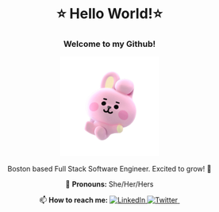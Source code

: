 

<h1 align= "center"> ⭐ Hello World!⭐</h1>
<h3 align= "center">Welcome to my Github!</h3>

<p align= "center">
    <img src="pinkbunny.gif" width="200"/>
</p>

<p align="center">
  Boston based Full Stack Software Engineer. Excited to grow! 🌱
</p>
<p align= "center">
  🌈 <strong>Pronouns:</strong> She/Her/Hers
</p>

<p align= "center">
  📫 <strong>How to reach me:</strong> 
  
  <a target="_blank" href="https://www.linkedin.com/in/kflores20/">
    <img src="https://image.flaticon.com/icons/png/512/174/174857.png" width="30px;" alt="LinkedIn" />
  </a>
  
  <a target="_blank" href="https://twitter.com/kimi_code">
    <img src="https://lh3.googleusercontent.com/proxy/tGxT1iO3rzgDnyFJPVIbKDvQRm0l7cvcGX5muWH7r0jiodexufHg3UhJNM2Rw3rCZbF-1W02m38wK4mqz0AgyD9_gfzHg1myvQxWDxwLKUCL09PU0GCUGF0Yd6SSFTuIzQ" width="30px;" alt="Twitter" />
  </a>
  
  <a target="_blank" href="https://www.kimcodes.dev/">
    <img src="https://static.vecteezy.com/system/resources/thumbnails/001/198/092/original/world.png" width="30px;" alt=""/>
  </a>
</p>
  
  
  
  
  





<!--
**Kim-Flores/Kim-Flores** is a ✨ _special_ ✨ repository because its `README.md` (this file) appears on your GitHub profile.

<a target="_blank" href="https://twitter.com/kimi_code">Twitter</a> | <a target="_blank"       href="https://www.linkedin.com/in/kflores20/">LinkedIn</a> | <a target="_blank" href="https://www.kimcodes.dev/">Portfolio</a>
</p>


Here are some ideas to get you started:

- 🔭 I’m currently working on ...
- 🌱 I’m currently learning ...
- 👯 I’m looking to collaborate on ...
- 🤔 I’m looking for help with ...
- 💬 Ask me about ...
- 📫 How to reach me: ...
- 😄 Pronouns: ...
- ⚡ Fun fact: ...
-->
